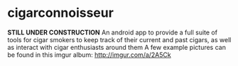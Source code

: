 # cigarconnoisseur
**STILL UNDER CONSTRUCTION** An android app to provide a full suite of tools for cigar smokers to keep track of their current and past cigars, as well as interact with cigar enthusiasts around them
A few example pictures can be found in this imgur album: http://imgur.com/a/2A5Ck
